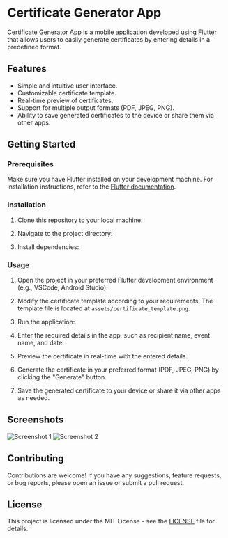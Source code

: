 # Certificate Generator App

Certificate Generator App is a mobile application developed using Flutter that allows users to easily generate certificates by entering details in a predefined format.

## Features

- Simple and intuitive user interface.
- Customizable certificate template.
- Real-time preview of certificates.
- Support for multiple output formats (PDF, JPEG, PNG).
- Ability to save generated certificates to the device or share them via other apps.

## Getting Started

### Prerequisites

Make sure you have Flutter installed on your development machine. For installation instructions, refer to the [Flutter documentation](https://flutter.dev/docs/get-started/install).

### Installation

1. Clone this repository to your local machine:


2. Navigate to the project directory:


3. Install dependencies:


### Usage

1. Open the project in your preferred Flutter development environment (e.g., VSCode, Android Studio).

2. Modify the certificate template according to your requirements. The template file is located at `assets/certificate_template.png`.

3. Run the application:


4. Enter the required details in the app, such as recipient name, event name, and date.

5. Preview the certificate in real-time with the entered details.

6. Generate the certificate in your preferred format (PDF, JPEG, PNG) by clicking the "Generate" button.

7. Save the generated certificate to your device or share it via other apps as needed.

## Screenshots

![Screenshot 1](screenshots/screenshot1.png)
![Screenshot 2](screenshots/screenshot2.png)

## Contributing

Contributions are welcome! If you have any suggestions, feature requests, or bug reports, please open an issue or submit a pull request.

## License

This project is licensed under the MIT License - see the [LICENSE](LICENSE) file for details.
